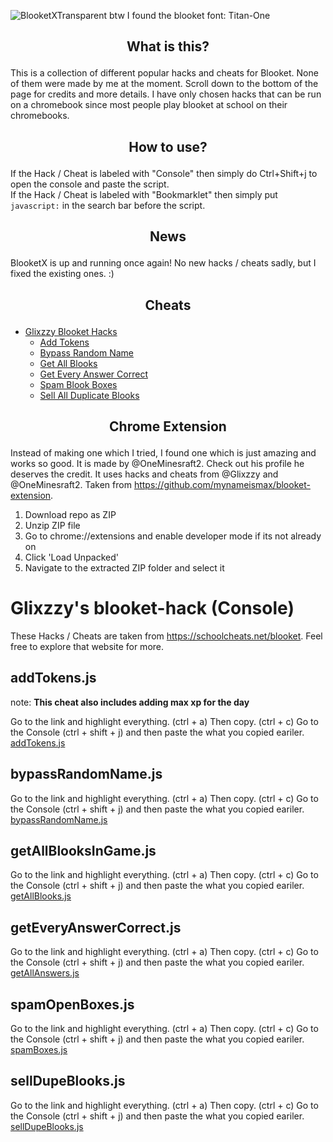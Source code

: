 ![BlooketXTransparent](https://user-images.githubusercontent.com/59119852/145660957-afcf8dba-e876-4b39-9a78-ac2c617b5f3b.png)
btw I found the blooket font: Titan-One

<p align="center">

## <p align="center">What is this?</p>

This is a collection of different popular hacks and cheats for Blooket. None of them were made by me at the moment. Scroll down to the bottom of the page for credits and more details. I have only chosen hacks that can be run on a chromebook since most people play blooket at school on their chromebooks.

## <p align="center">How to use?</p>

If the Hack / Cheat is labeled with "Console" then simply do Ctrl+Shift+j to open the console and paste the script. <br>
If the Hack / Cheat is labeled with "Bookmarklet" then simply put `javascript:` in the search bar before the script.

## <p align="center">News</p>

BlooketX is up and running once again! No new hacks / cheats sadly, but I fixed the existing ones. :)

## <p align="center">Cheats</p>

- [Glixzzy Blooket Hacks](#glixzzy-hack)
  - [Add Tokens](#addTokens.js)
  - [Bypass Random Name](#bypassRandomName.js)
  - [Get All Blooks](#getAllBlooksInGame.js)
  - [Get Every Answer Correct](#getEveryAnswerCorrect.js)
  - [Spam Blook Boxes](#spamOpenBoxes.js)
  - [Sell All Duplicate Blooks](#sellDupeBlooks.js)

## <p align="center">Chrome Extension</p>

Instead of making one which I tried, I found one which is just amazing and works so good. It is made by @OneMinesraft2. Check out his profile he deserves the credit. It uses hacks and cheats from @Glixzzy and @OneMinesraft2. 
Taken from <https://github.com/mynameismax/blooket-extension>.
1. Download repo as ZIP
2. Unzip ZIP file
3. Go to chrome://extensions and enable developer mode if its not already on
4. Click 'Load Unpacked'
5. Navigate to the extracted ZIP folder and select it

# <a id="glixzzy-hack"></a>Glixzzy's blooket-hack (Console)

These Hacks / Cheats are taken from <https://schoolcheats.net/blooket>. Feel free to explore that website for more.

## <a id="addTokens.js"></a>addTokens.js

note: **This cheat also includes adding max xp for the day**

Go to the link and highlight everything. (ctrl + a) Then copy. (ctrl + c) Go to the Console (ctrl + shift + j) and then paste the what you copied eariler.<br>
[addTokens.js](https://raw.githubusercontent.com/P1uffy/BlooketX/main/Glixzzy/addTokens.js)

## <a id="bypassRandomName.js"></a>bypassRandomName.js

Go to the link and highlight everything. (ctrl + a) Then copy. (ctrl + c) Go to the Console (ctrl + shift + j) and then paste the what you copied eariler.<br>
[bypassRandomName.js](https://raw.githubusercontent.com/P1uffy/BlooketX/main/Glixzzy/bypassRandomName.js)

## <a id="getAllBlooksInGame.js"></a>getAllBlooksInGame.js

Go to the link and highlight everything. (ctrl + a) Then copy. (ctrl + c) Go to the Console (ctrl + shift + j) and then paste the what you copied eariler.<br>
[getAllBlooks.js](https://raw.githubusercontent.com/P1uffy/BlooketX/main/Glixzzy/getAllBlooks.js)

## <a id="getEveryAnswerCorrect.js"></a>getEveryAnswerCorrect.js

Go to the link and highlight everything. (ctrl + a) Then copy. (ctrl + c) Go to the Console (ctrl + shift + j) and then paste the what you copied eariler.<br>
[getAllAnswers.js](https://raw.githubusercontent.com/P1uffy/BlooketX/main/Glixzzy/getAllAnswers.js)

## <a id="spamOpenBoxes.js"></a>spamOpenBoxes.js

Go to the link and highlight everything. (ctrl + a) Then copy. (ctrl + c) Go to the Console (ctrl + shift + j) and then paste the what you copied eariler.<br>
[spamBoxes.js](https://raw.githubusercontent.com/P1uffy/BlooketX/main/Glixzzy/spamBoxes.js)

## <a id="sellDupeBlooks.js"></a>sellDupeBlooks.js

Go to the link and highlight everything. (ctrl + a) Then copy. (ctrl + c) Go to the Console (ctrl + shift + j) and then paste the what you copied eariler.<br>
[sellDupeBlooks.js](https://raw.githubusercontent.com/P1uffy/BlooketX/main/Glixzzy/sellDupeBlooks.js)
